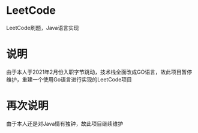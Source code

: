 # LeetCode
LeetCode刷题，Java语言实现

# 说明
由于本人于2021年2月份入职字节跳动，技术栈全面改成GO语言，故此项目暂停维护，重建一个使用Go语言进行实现的LeetCode项目

# 再次说明
由于本人还是对Java情有独钟，故此项目继续维护
